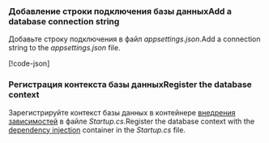 <a name="cs"></a>
### <a name="add-a-database-connection-string"></a><span data-ttu-id="b3eae-101">Добавление строки подключения базы данных</span><span class="sxs-lookup"><span data-stu-id="b3eae-101">Add a database connection string</span></span>

<span data-ttu-id="b3eae-102">Добавьте строку подключения в файл *appsettings.json*.</span><span class="sxs-lookup"><span data-stu-id="b3eae-102">Add a connection string to the *appsettings.json* file.</span></span>

[!code-json[](../../tutorials/razor-pages/razor-pages-start/sample/RazorPagesMovie/appsettings_SQLite.json?highlight=8-10)]

<a name="reg"></a>
###  <a name="register-the-database-context"></a><span data-ttu-id="b3eae-103">Регистрация контекста базы данных</span><span class="sxs-lookup"><span data-stu-id="b3eae-103">Register the database context</span></span>

<span data-ttu-id="b3eae-104">Зарегистрируйте контекст базы данных в контейнере [внедрения зависимостей](xref:fundamentals/dependency-injection) в файле *Startup.cs*.</span><span class="sxs-lookup"><span data-stu-id="b3eae-104">Register the database context with the [dependency injection](xref:fundamentals/dependency-injection) container in the *Startup.cs* file.</span></span>